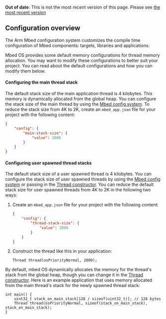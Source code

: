 <span class="warnings">**Out of date**: This is not the most recent version of this page. Please see [the most recent version](y)</span>
## Configuration overview

The Arm Mbed configuration system customizes the compile time configuration of Mbed components: targets, libraries and applications.

Mbed OS provides some default memory configurations for thread memory allocation. You may want to modify these configurations to better suit your project. You can read about the default configurations and how you can modify them below. 

#### Configuring the main thread stack

The default stack size of the main application thread is 4 kilobytes. This memory is dynamically allocated from the global heap. You can configure the stack size of the main thread by using the <a href="/docs/v5.6/tools/index.html#the-configuration-system" target="_blank">Mbed config system</a>. To reduce the stack size from 4K to 2K, create an `mbed_app.json` file for your project with the following content:

```JSON
{
    "config": {
        "main-stack-size": {
            "value": 2000
        }
    }
}
```

#### Configuring user spawned thread stacks

The default stack size of a user spawned thread is 4 kilobytes. You can configure the stack size of user spawned threads by using the <a href="/docs/v5.6/tools/index.html#the-configuration-system" target="_blank">Mbed config system</a> or passing in the <a href="/docs/v5.6/reference/thread.html" target="_blank">Thread constructor</a>. You can reduce the default stack size for user spawned threads from 4K to 2K in the following two ways:

1. Create an `mbed_app.json` file for your project with the following content:

    ```JSON
    {
        "config": {
            "thread-stack-size": {
                "value": 2000
            }
        }
    }
    ```

2. Construct the thread like this in your application:

    `Thread thread(osPriorityNormal, 2000);`

By default, mbed OS dynamically allocates the memory for the thread's stack from the global heap, though you can change it in the <a href="/docs/v5.6/reference/thread.html" target="_blank">Thread constructor</a>. Here is an example application that uses memory allocated from the main thread's stack for the newly spawned thread stack:

```
int main() {
    uint32_t stack_on_main_stack[128 / sizeof(uint32_t)]; // 128 bytes
    Thread thread(osPriorityNormal, sizeof(stack_on_main_stack), stack_on_main_stack);
}
```

